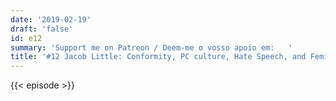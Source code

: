 ```yaml
---
date: '2019-02-19'
draft: 'false'
id: e12
summary: 'Support me on Patreon / Deem-me o vosso apoio em:   '
title: '#12 Jacob Little: Conformity, PC culture, Hate Speech, and Feminism'
---
```

{{< episode >}}
